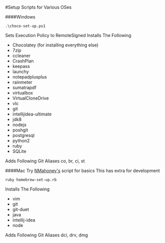 #Setup Scripts for Various OSes

####Windows
```
.\choco-set-up.ps1
```
Sets Execution Policy to RemoteSigned
Installs The Following
- Chocolatey (for installing everything else)
- 7zip
- ccleaner
- CrashPlan
- keepass
- launchy
- notepadplusplus
- rainmeter
- sumatrapdf
- virtualbox
- VirtualCloneDrive
- vlc
- git
- intellijidea-ultimate
- jdk8
- nodejs
- poshgit
- postgresql
- python2
- ruby
- SQLite

Adds Following Git Aliases
co, br, ci, st

####Mac
Try [NMahoney's](https://github.com/nmahoney-pivotal/scripts) script for basics
This has extra for development
```
ruby homebrew-set-up.rb
```
Installs The Following
- vim
- git
- git-duet
- java
- intellij-idea
- node

Adds Following Git Aliases
dci, drv, dmg

